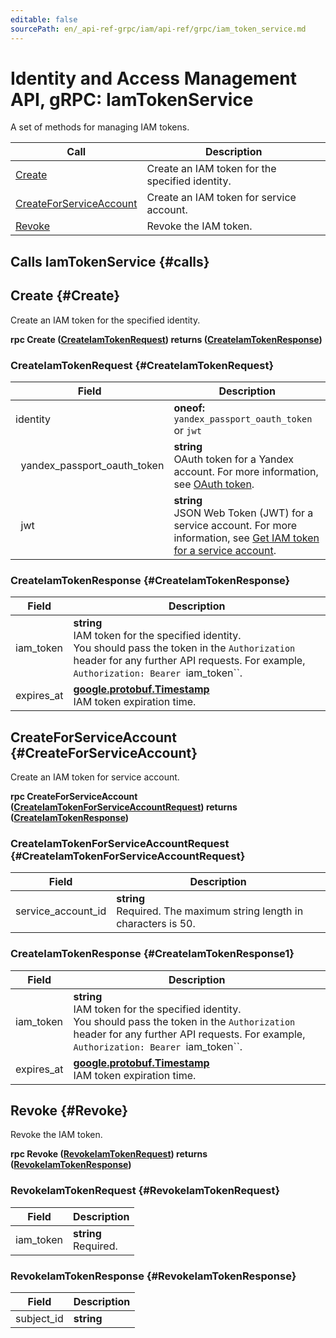 ```yaml
---
editable: false
sourcePath: en/_api-ref-grpc/iam/api-ref/grpc/iam_token_service.md
---
```


# Identity and Access Management API, gRPC: IamTokenService

A set of methods for managing IAM tokens.

| Call | Description |
| --- | --- |
| [Create](#Create) | Create an IAM token for the specified identity. |
| [CreateForServiceAccount](#CreateForServiceAccount) | Create an IAM token for service account. |
| [Revoke](#Revoke) | Revoke the IAM token. |

## Calls IamTokenService {#calls}

## Create {#Create}

Create an IAM token for the specified identity.

**rpc Create ([CreateIamTokenRequest](#CreateIamTokenRequest)) returns ([CreateIamTokenResponse](#CreateIamTokenResponse))**

### CreateIamTokenRequest {#CreateIamTokenRequest}

Field | Description
--- | ---
identity | **oneof:** `yandex_passport_oauth_token` or `jwt`<br>
&nbsp;&nbsp;yandex_passport_oauth_token | **string**<br>OAuth token for a Yandex account. For more information, see [OAuth token](/docs/iam/concepts/authorization/oauth-token). 
&nbsp;&nbsp;jwt | **string**<br>JSON Web Token (JWT) for a service account. For more information, see [Get IAM token for a service account](/docs/iam/operations/iam-token/create-for-sa). 


### CreateIamTokenResponse {#CreateIamTokenResponse}

Field | Description
--- | ---
iam_token | **string**<br>IAM token for the specified identity. <br>You should pass the token in the `Authorization` header for any further API requests. For example, `Authorization: Bearer `iam_token``. 
expires_at | **[google.protobuf.Timestamp](https://developers.google.com/protocol-buffers/docs/reference/google.protobuf#timestamp)**<br>IAM token expiration time. 


## CreateForServiceAccount {#CreateForServiceAccount}

Create an IAM token for service account.

**rpc CreateForServiceAccount ([CreateIamTokenForServiceAccountRequest](#CreateIamTokenForServiceAccountRequest)) returns ([CreateIamTokenResponse](#CreateIamTokenResponse))**

### CreateIamTokenForServiceAccountRequest {#CreateIamTokenForServiceAccountRequest}

Field | Description
--- | ---
service_account_id | **string**<br>Required.  The maximum string length in characters is 50.


### CreateIamTokenResponse {#CreateIamTokenResponse1}

Field | Description
--- | ---
iam_token | **string**<br>IAM token for the specified identity. <br>You should pass the token in the `Authorization` header for any further API requests. For example, `Authorization: Bearer `iam_token``. 
expires_at | **[google.protobuf.Timestamp](https://developers.google.com/protocol-buffers/docs/reference/google.protobuf#timestamp)**<br>IAM token expiration time. 


## Revoke {#Revoke}

Revoke the IAM token.

**rpc Revoke ([RevokeIamTokenRequest](#RevokeIamTokenRequest)) returns ([RevokeIamTokenResponse](#RevokeIamTokenResponse))**

### RevokeIamTokenRequest {#RevokeIamTokenRequest}

Field | Description
--- | ---
iam_token | **string**<br>Required.  


### RevokeIamTokenResponse {#RevokeIamTokenResponse}

Field | Description
--- | ---
subject_id | **string**<br> 



